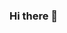 ### Hi there 👋

<!--
**saifmanjarahmad/saifmanjarahmad** is a ✨ _special_ ✨ repository because its `README.md` (this file) appears on your GitHub profile.

Here are some ideas to get you started:

- 🔭 I’m currently working on Python, Database Management, Machine Learning
- 🌱 I’m currently learning Node.js, React js, MongoDB
- 👯 I’m looking to collaborate on Database Management, Python
- 🤔 I’m looking for help with AWS, Bash
- 💬 Ask me about Android Development, Python
- 📫 How to reach me: [Facebook] (www.facebook.com/saifmanjarahmad) [Linkedin] (www.linkedin.com/in/saifmanjarahmad/) [Gmail] (saifahmad1135@gmail.com)
- 😄 Pronouns: He/His
- ⚡ Fun fact: Failing is fun sometimes :D
-->
